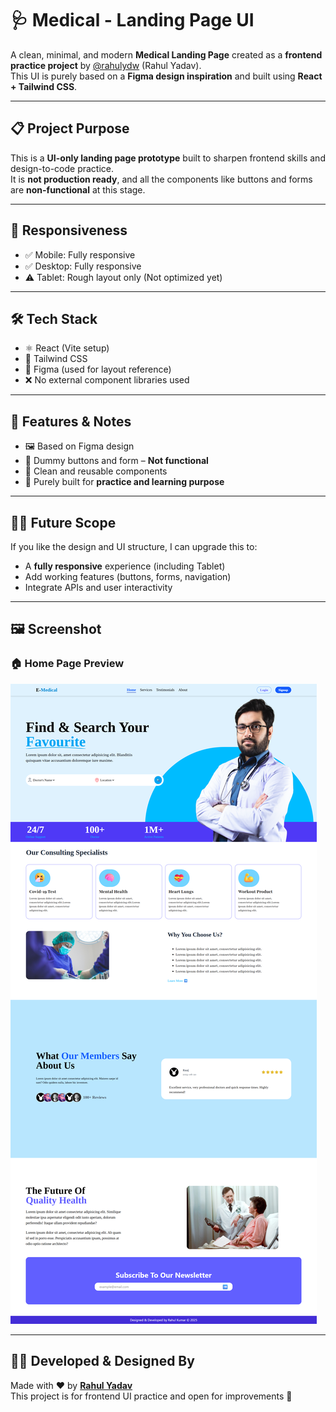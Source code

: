 # 🩺 Medical - Landing Page UI

A clean, minimal, and modern **Medical Landing Page** created as a **frontend practice project** by [@rahulydw](https://github.com/rahulydw) (Rahul Yadav).  
This UI is purely based on a **Figma design inspiration** and built using **React + Tailwind CSS**.

---

## 📋 Project Purpose

This is a **UI-only landing page prototype** built to sharpen frontend skills and design-to-code practice.  
It is **not production ready**, and all the components like buttons and forms are **non-functional** at this stage.

---

## 📱 Responsiveness

- ✅ Mobile: Fully responsive  
- ✅ Desktop: Fully responsive  
- ⚠️ Tablet: Rough layout only (Not optimized yet)

---

## 🛠 Tech Stack

- ⚛️ React (Vite setup)  
- 🎨 Tailwind CSS  
- 📐 Figma (used for layout reference)  
- ❌ No external component libraries used

---

## 🚧 Features & Notes

- 🖼️ Based on Figma design  
- 🧪 Dummy buttons and form – **Not functional**  
- 🔧 Clean and reusable components  
- 🔹 Purely built for **practice and learning purpose**

---

## 🧑‍🎨 Future Scope

If you like the design and UI structure, I can upgrade this to:
- A **fully responsive** experience (including Tablet)
- Add working features (buttons, forms, navigation)
- Integrate APIs and user interactivity

---

## 🖼️ Screenshot

### 🏠 Home Page Preview

![Home Page Screenshot](./public/home.png)

---

## 🙋‍♂️ Developed & Designed By

Made with ❤️ by [**Rahul Yadav**](https://github.com/rahulydw)  
This project is for frontend UI practice and open for improvements 🚀
